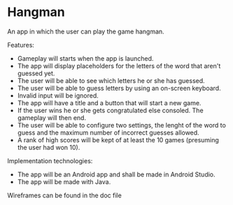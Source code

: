 Hangman
=======

An app in which the user can play the game hangman.


Features:
*   Gameplay will starts when the app is launched.
*   The app will display placeholders for the letters of the word that aren't guessed yet.
*   The user will be able to see which letters he or she has guessed.
*   The user will be able to guess letters by using an on-screen keyboard.
*   Invalid input will be ignored.
*   The app will have a title and a button that will start a new game.
*   If the user wins he or she gets congratulated else consoled. The gameplay will then end.
*   The user will be able to configure two settings, the lenght of the word to guess and the maximum number of incorrect        guesses allowed.
*   A rank of high scores will be kept of at least the 10 games (presuming the user had won 10).

Implementation technologies:
*   The app will be an Android app and shall be made in Android Studio.
*   The app will be made with Java.

Wireframes can be found in the doc file
